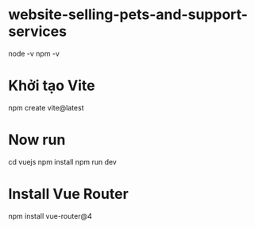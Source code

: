 # website-selling-pets-and-support-services
node -v
npm -v
# Khởi tạo Vite
npm create vite@latest

# Now run
cd vuejs
npm install
npm run dev

# Install Vue Router
npm install vue-router@4


